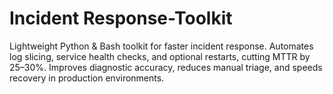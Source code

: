 # Incident Response-Toolkit
Lightweight Python &amp; Bash toolkit for faster incident response. Automates log slicing, service health checks, and optional restarts, cutting MTTR by 25–30%. Improves diagnostic accuracy, reduces manual triage, and speeds recovery in production environments.
